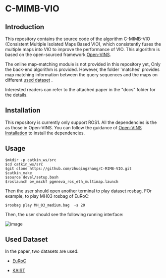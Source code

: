 # C-MIMB-VIO

## Introduction

This repository contains the source code of the algorithm C-MIMB-VIO (Consistent Multiple Isolated Maps Based VIO), which consistently fuses the multiple maps into VIO to improve the performance of VIO. This algorithm is based on the open-sourced framework [Open-VINS](https://github.com/rpng/open_vins).



The online map-matching module is not provided in this repository yet, Only the back-end algorithm is provided. However, the folder 'matches' provides map matching information between the query sequences and the maps on  different [used dataset](#dataset) . 

Interested readers can refer to the attached paper in the "docs" folder for the details.



## Installation
This repository is currently only support ROS1. All the dependencies is the as those in Open-VINS. You can follow the guidance of [Open-VINS Installation](https://docs.openvins.com/gs-installing.html) to install the dependencies.


## Usage

```
$mkdir -p catkin_ws/src
$cd catkin_ws/src
$git clone https://github.com/zhuqingzhang/C-MIMB-VIO.git
$catkin_make
$source devel/setup.bash
$roslaunch ov_msckf pgeneva_ros_eth_multimap.launch
```

Then the user should open another terminal to play dataset rosbag. FOr example, to play MH03 rosbag of EuRoC:

```
$rosbag play MH_03_medium.bag  -s 20
```

Then, the user should see the following running interface:

![image](https://github.com/zhuqingzhang/C-MIMB-VIO/docs/demo.png)




## <span id="dataset">Used Dataset</span>

In the paper, two datasets are used.

- [EuRoC](https://projects.asl.ethz.ch/datasets/doku.php?id=kmavvisualinertialdatasets)

- [KAIST](https://sites.google.com/view/complex-urban-dataset)


